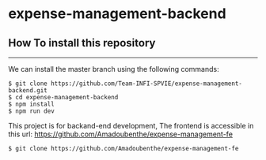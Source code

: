 # expense-management-backend

## How To install this repository

---

We can install the master branch using the following commands:

```
$ git clone https://github.com/Team-INFI-SPVIE/expense-management-backend.git
$ cd expense-management-backend
$ npm install
$ npm run dev
```

This project is for backand-end development,
The frontend is accessible in this url: https://github.com/Amadoubenthe/expense-management-fe

```
$ git clone https://github.com/Amadoubenthe/expense-management-fe

```

